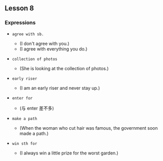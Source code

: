 ## Lesson 8

### Expressions

- `agree with sb.`
  - (I don't agree with you.)
  - (I agree with everything you do.)

- `collection of photos`
  - (She is looking at the collection of photos.)

- `early riser`
  - (I am an early riser and never stay up.)

- `enter for`
  - (与 enter 差不多)

- `make a path`
  - (When the woman who cut hair was famous, the government soon made a path.)

- `win sth for`
  - (I always win a little prize for the worst garden.)